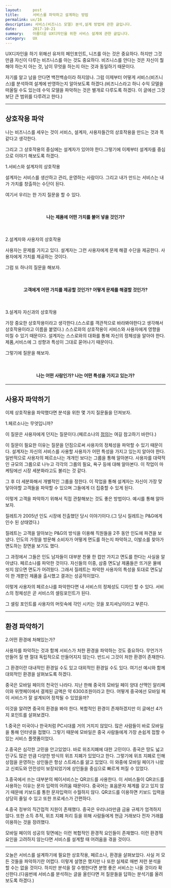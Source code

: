 ```yaml
---
layout:     post
title:      서비스를 파악하고 설계하는 방법
permalink: ux/16
description: 서비스(비즈니스 모델) 분석,설계 방법에 관한 글입니다.
date:       2017-10-21
summary:    아름다운 UX디자인을 위한 서비스 설계에 관한 글입니다.
category: 	UX
---
```



UX디자인을 하기 위해선 유저의 페인포인트, 니즈를 아는 것은 중요하다. 하지만 그것만큼 자신이 다루는 비즈니스를 아는 것도 중요하다. 비즈니스를 안다는 것은 자신이 뭘 해야 하는지 아는 것, 남이 무엇을 하는지 아는 것과 동일하기 때문이다.

자기를 알고 남을 안다면 백전백승이라 하지않나. 그럼 이제부터 어떻게 서비스(비즈니스)를 분석하여 설계에 반영하는지 알아보도록 하겠다.(비즈니스라고 하니 수익 모델을 떠올릴 수도 있는데 수익 모델을 파악하는 것은 별개로 다루도록 하겠다. 이 글에선 그것 보단 큰 범위를 다루려고 한다.)

- - -

## 상호작용 파악

나는 비즈니스를 세우는 것이 서비스, 설계자, 사용자들간의 상호작용을 만드는 것과 똑같다고 생각한다. 

그리고 그 상호작용의 중심에는 설계자가 있어야 한다.그렇기에 이제부터 설계자를 중심으로 이야기 해보도록 하겠다.

1.서비스와 설계자의 상호작용

설계자는 서비스를 생산하고 관리, 운영하는 사람이다. 그리고 내가 만드는 서비스는 내가 가치를 창출하는 수단이 된다.

여기서 우리는 한 가지 질문을 할 수 있다.

<br>

<h4><p align="center">나는 제품에 어떤 가치를 불어 넣을 것인가?</p></h4>

<br>

2.설계자와 사용자의 상호작용

사용자는 문제를 가지고 있다. 설계자는 그런 사용자에게 문제 해결 수단을 제공한다. 사용자에게 가치를 제공하는 것이다.

그럼 또 하나의 질문을 해보자.

<br>

<h4><p align="center">고객에게 어떤 가치를 제공할 것인가? 어떻게 문제를 해결할 것인가?</p></h4>

<br>

3.설계자 자신과의 상호작용

가장 중요한 상호작용이라고 생각한다.(스스로를 객관적으로 바라봐야한다고 생각해서 상호작용이라고 이름을 붙였다.) 스스로와의 상호작용이 서비스와 사용자에게 영향을 미칠 수 있기 때문이다. 설계자는 스스로와의 대화를 통해 자신의 정체성을 알아야 한다. 제품,서비스에 그 성향과 특성이 그대로 묻어나기 때문이다. 

그렇기에 질문을 해보자.

<br>

<h4><p align="center">나는 어떤 사람인가? 나는 어떤 특성을 가지고 있는가?</p></h4>

- - -

##  사용자 파악하기

이제 상호작용을 파악했다면 분석을 위한 몇 가지 질문들을 던져보자.

1.페르소나는 무엇입니까?

이 질문은 사용자에게 던지는 질문이다.(페르소나의 [정의](https://ko.wikipedia.org/wiki/%ED%8E%98%EB%A5%B4%EC%86%8C%EB%82%98_%EB%B0%A9%EB%B2%95%EB%A1%A0)는 여길 참고하기 바란다.)

이 질문이 필요한 이유는 질문을 던짐으로써 사용자의 정체성을 파악할 수 있기 때문이다.
설계자는 자신의 서비스를 사용할 사용자가 어떤 특성을 가지고 있는지 알아야 한다. 일반적으로 사용자의 페르소나는 개개인 보다는 그룹을 통해 알아본다. 사용자를 대략적인 규모의 그룹으로 나누고 각각의 그룹의 필요, 욕구 등에 대해 알아본다. 이 작업이 마케팅에선 시장 세분화라고도 불리는 것 같다.

그 후 더 세분화해서 개별적인 그룹을 정한다. 이 작업을 통해 설계자는 자신이 가장 맞닿아야할 고객들을 파악할 수 있으며 그들에게 더 집중할 수 있게 된다.

이렇게 고객을 파악하기 위해서 직접 관찰해보는 것도 좋은 방법이다. 예시를 통해 알아보자. 

질레트가 2005년 인도 시장에 진출했던 당시 이야기이다.(그 당시 질레트는 P&G에게 인수 된 상태였다.) 

질레트는 고객을 알아보는 P&G의 방식을 이용해 직원들을 2주 동안 인도에 파견을 보냈다. 인도의 가정을 방문해 소비자가 어떻게 면도를 하는지 파악하고, 이발소를 찾아가 면도하는 장면을 보기도 했다.

그 과정에서 그들은 인도 남자들이 대부분 찬물 한 컵만 가지고 면도를 한다는 사실을 알아냈다. 페르소나를 파악한 것이다. 자신들의 이중, 삼중 면도날 제품들은 뜨거운 물에 씻지 않으면 면도가 어려웠다. 그래서 질레트는 파악한 사용자의 특성을 토대로 면도날이 한 개뿐인 제품을 출시했고 결과는 성공적이었다.

이렇게 사용자의 페르소나를 파악한다면 내 서비스의 정체성도 디자인 할 수 있다. 서비스의 정체성은 곧 서비스의 셀링포인트가 된다.

그 셀링 포인트를 사용자의 머릿속에 각인 시키는 것을 포지셔닝이라고 부른다.

- - -

## 환경 파악하기

2.어떤 환경에 처해있는가?

사용자를 파악하는 것과 함께 서비스가 처한 환경을 파악하는 것도 중요하다. 무언가가 만들어 질 땐 절대 독립적으로 만들어지지 않는다. 반드시 그것이 처한 환경이 존재한다.

그 환경이란 대내적인 환경일 수도 있고 대외적인 환경일 수도 있다. 여기선 예시와 함께 대외적인 환경을 살펴보도록 하겠다.

중국은 모바일 페이의 천국인 나라다. 지난 한해 중국의 모바일 페이 양대 산맥인 알리페이와 위챗페이에서 결제된 금액은 약 6300조원이라고 한다. 어떻게 중국에선 모바일 페이 서비스가 잘 설계되어 정착될 수 있었을까?

이것을 알려면 중국의 환경을 봐야 한다. 복합적인 환경이 존재하겠지만 이 글에선 4가지 포인트를 살펴보겠다.

1.중국은 미국이나 한국처럼 PC시대를 거의 거치지 않았다. 많은 사람들이 바로 모바일을 통해 인터넷을 접했다. 그렇기 때문에 모바일은 중국 사람들에게 가장 손쉽게 접할 수 있는 서비스 플랫폼이었다.

2.중국은 심각한 고민을 안고있었다. 바로 위조지폐에 대한 고민이다. 중국은 땅도 넓고 인구도 많은 만큼 다양한 방식의 위조 지폐가 있었다고 한다. 그렇기에 위조 지폐로 인해 상점을 운영하는 상인들은 항상 스트레스를 앓고 있었다. 이 와중에 모바일 페이가 나왔고 신뢰도와 안전성이 보장되었기에 상인들을 중심으로 빠르게 퍼질 수 있었다.

3.중국에서 쓰는 대부분의 페이서비스는 QR코드를 사용한다. 이 서비스들이 QR코드를 사용하는 이유는 문자 입력의 어려움 때문이다. 중국어는 표음문자 체계를 갖고 있지 않기 때문에 키보드를 통한 문자입력이 수월하지 않다. QR코드를 이용하면 키보드 입력을 상당히 줄일 수 있고 또한 프로세스가 간편하다.

4.중국 정부의 직간접적 지원이 존재했다. 중국은 우리나라만큼 금융 규제가 엄격하지 않다. 또한 소득 추적, 위조 지폐 처리 등을 위해 사람들에게 현금 거래보다 전자 거래를 이용하는 것을 장려했다.

모바일 페이의 성공의 뒷면에는 이런 복합적인 환경적 요인들이 존재했다. 이런 환경적 요인을 고려하지 않는다면 서비스를 설계할 때 어려움을 겪을 것이다.

- - -

오늘은 서비스를 설계하기에 필요한 상호작용, 페르소나, 환경을 살펴보았다. 사실 저 모든 것들을 파악하기란 어렵다. 이렇게 설명은 했지만 나 또한 실제로 매번 저런 분석을 할 수는 없을 것이다. 하지만 분석을 잘 수행한다면 분명 좋은 서비스는 나올 것이라 확신한다.(다음번에 서비스를 분석하는 글을 올린다면 저 질문들을 답하는 분석기를 올려보도록 하겠다.) 
